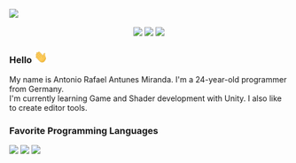 ![](readne-banner.png)

<p align="center">
<a href="mailto:rafael.antunes.dev@gmail.com"><img src="https://img.shields.io/badge/rafael.antunes.dev@gmail.com-D14836?style=for-the-badge&logo=gmail&logoColor=white"/></a>
<a href="https://www.linkedin.com/in/antonio-rafael-antunes-miranda-6030a31b0"><img src="https://img.shields.io/badge/LinkedIn-0077B5?style=for-the-badge&logo=linkedin&logoColor=white"/></a>
<a href="https://discord.com/users/535479077566545947"><img src="https://img.shields.io/badge/Discord-7289DA?style=for-the-badge&logo=discord&logoColor=white"/></a>
</p>

### Hello <img src="https://github.com/Schwapo/Schwapo/blob/main/wave.gif" width="24.1px" height="23.4px">
My name is Antonio Rafael Antunes Miranda. I'm a 24-year-old programmer from Germany.  
I'm currently learning Game and Shader development with Unity. I also like to create editor tools.

### Favorite Programming Languages
![](https://img.shields.io/badge/C%23-239120?style=for-the-badge&logo=c-sharp&logoColor=white)
![](https://img.shields.io/badge/Python-3776AB?style=for-the-badge&logo=python&logoColor=white)
![](https://img.shields.io/badge/C%2B%2B-00599C?style=for-the-badge&logo=c%2B%2B&logoColor=white)
